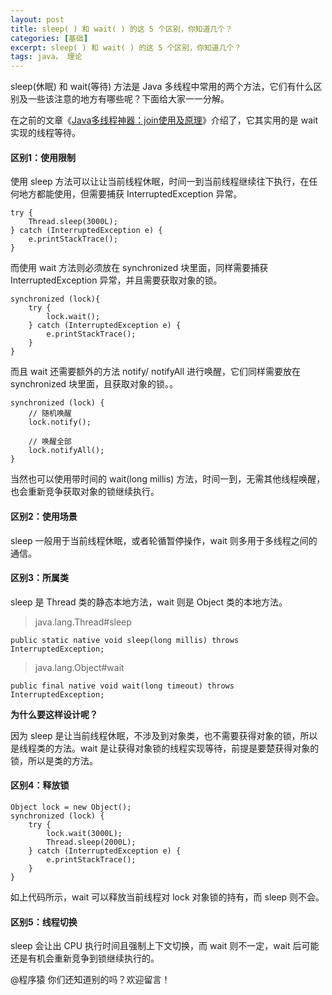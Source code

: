 ```yaml
---
layout: post
title: sleep( ) 和 wait( ) 的这 5 个区别，你知道几个？
categories: [基础]
excerpt: sleep( ) 和 wait( ) 的这 5 个区别，你知道几个？
tags: java， 理论  
---
```


sleep(休眠) 和 wait(等待) 方法是 Java 多线程中常用的两个方法，它们有什么区别及一些该注意的地方有哪些呢？下面给大家一一分解。

在之前的文章《[Java多线程神器：join使用及原理](https://mp.weixin.qq.com/s/at8NynjnYvqkFw61kn3Apg)》介绍了，它其实用的是 wait 实现的线程等待。

#### 区别1：使用限制

使用 sleep 方法可以让让当前线程休眠，时间一到当前线程继续往下执行，在任何地方都能使用，但需要捕获 InterruptedException 异常。

```
try {
	Thread.sleep(3000L);
} catch (InterruptedException e) {
	e.printStackTrace();
}
```

而使用 wait 方法则必须放在 synchronized 块里面，同样需要捕获 InterruptedException 异常，并且需要获取对象的锁。

```
synchronized (lock){
    try {
        lock.wait();
    } catch (InterruptedException e) {
        e.printStackTrace();
    }
}
```

而且 wait 还需要额外的方法 notify/ notifyAll 进行唤醒，它们同样需要放在 synchronized 块里面，且获取对象的锁。。


```
synchronized (lock) {
    // 随机唤醒
    lock.notify();
    
    // 唤醒全部
    lock.notifyAll();
}
```

当然也可以使用带时间的 wait(long millis) 方法，时间一到，无需其他线程唤醒，也会重新竞争获取对象的锁继续执行。

#### 区别2：使用场景

sleep 一般用于当前线程休眠，或者轮循暂停操作，wait 则多用于多线程之间的通信。

#### 区别3：所属类

sleep 是 Thread 类的静态本地方法，wait 则是 Object 类的本地方法。

> java.lang.Thread#sleep

```
public static native void sleep(long millis) throws InterruptedException;
```

> java.lang.Object#wait

```
public final native void wait(long timeout) throws InterruptedException;
```

**为什么要这样设计呢？**

因为 sleep 是让当前线程休眠，不涉及到对象类，也不需要获得对象的锁，所以是线程类的方法。wait 是让获得对象锁的线程实现等待，前提是要楚获得对象的锁，所以是类的方法。

#### 区别4：释放锁


```
Object lock = new Object();
synchronized (lock) {
    try {
        lock.wait(3000L);
        Thread.sleep(2000L);
    } catch (InterruptedException e) {
        e.printStackTrace();
    }
}
```

如上代码所示，wait 可以释放当前线程对 lock 对象锁的持有，而 sleep 则不会。

#### 区别5：线程切换

sleep 会让出 CPU 执行时间且强制上下文切换，而 wait 则不一定，wait 后可能还是有机会重新竞争到锁继续执行的。

@程序猿 你们还知道别的吗？欢迎留言！
